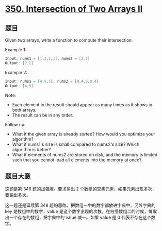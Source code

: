 # [350. Intersection of Two Arrays II](https://leetcode.com/problems/intersection-of-two-arrays-ii/)

## 题目

Given two arrays, write a function to compute their intersection.



Example 1:

```c
Input: nums1 = [1,2,2,1], nums2 = [2,2]
Output: [2,2]
```

Example 2:

```c
Input: nums1 = [4,9,5], nums2 = [9,4,9,8,4]
Output: [4,9]
```

Note:

- Each element in the result should appear as many times as it shows in both arrays.
- The result can be in any order.


Follow up:

- What if the given array is already sorted? How would you optimize your algorithm?
- What if nums1's size is small compared to nums2's size? Which algorithm is better?
- What if elements of nums2 are stored on disk, and the memory is limited such that you cannot load all elements into the memory at once?

## 题目大意

这题是第 349 题的加强版。要求输出 2 个数组的交集元素，如果元素出现多次，要输出多次。

这一题还是延续第 349 题的思路。把数组一中的数字都放进字典中，另外字典的 key 是数组中的数字，value 是这个数字出现的次数。在扫描数组二的时候，每取出一个存在的数组，把字典中的 value 减一。如果 value 是 0 代表不存在这个数字。



